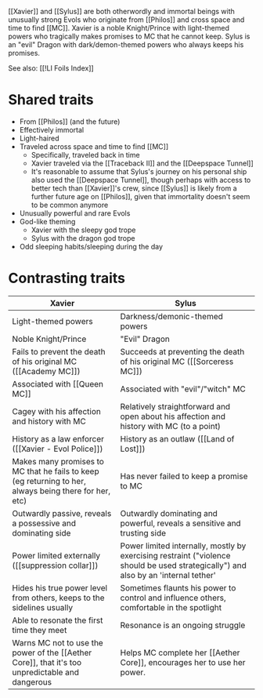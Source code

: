 [[Xavier]] and [[Sylus]] are both otherwordly and immortal beings with unusually strong Evols who originate from [[Philos]] and cross space and time to find [[MC]]. Xavier is a noble Knight/Prince with light-themed powers who tragically makes promises to MC that he cannot keep. Sylus is an "evil" Dragon with dark/demon-themed powers who always keeps his promises.

See also: [[!LI Foils Index]]
# Shared traits
* From [[Philos]] (and the future)
* Effectively immortal
* Light-haired
* Traveled across space and time to find [[MC]]
	* Specifically, traveled back in time
	* Xavier traveled via the [[Traceback II]] and the [[Deepspace Tunnel]]
	* It's reasonable to assume that Sylus's journey on his personal ship also used the [[Deepspace Tunnel]], though perhaps with access to better tech than [[Xavier]]'s crew, since [[Sylus]] is likely from a further future age on [[Philos]], given that immortality doesn't seem to be common anymore
* Unusually powerful and rare Evols
* God-like theming
	* Xavier with the sleepy god trope
	* Sylus with the dragon god trope
* Odd sleeping habits/sleeping during the day
# Contrasting traits

| Xavier                                                                                                 | Sylus                                                                                                                               |
| ------------------------------------------------------------------------------------------------------ | ----------------------------------------------------------------------------------------------------------------------------------- |
| Light-themed powers                                                                                    | Darkness/demonic-themed powers                                                                                                      |
| Noble Knight/Prince                                                                                    | "Evil" Dragon                                                                                                                       |
| Fails to prevent the death of his original MC ([[Academy MC]])                                         | Succeeds at preventing the death of his original MC ([[Sorceress MC]])                                                              |
| Associated with [[Queen MC]]                                                                           | Associated with "evil"/"witch" MC                                                                                                   |
| Cagey with his affection and history with MC                                                           | Relatively straightforward and open about his affection and history with MC (to a point)                                            |
| History as a law enforcer ([[Xavier - Evol Police]])                                                   | History as an outlaw ([[Land of Lost]])                                                                                             |
| Makes many promises to MC that he fails to keep (eg returning to her, always being there for her, etc) | Has never failed to keep a promise to MC                                                                                            |
| Outwardly passive, reveals a possessive and dominating side                                            | Outwardly dominating and powerful, reveals a sensitive and trusting side                                                            |
| Power limited externally ([[suppression collar]])                                                      | Power limited internally, mostly by exercising restraint ("violence should be used strategically") and also by an 'internal tether' |
| Hides his true power level from others, keeps to the sidelines usually                                 | Sometimes flaunts his power to control and influence others, comfortable in the spotlight                                           |
| Able to resonate the first time they meet                                                              | Resonance is an ongoing struggle                                                                                                    |
| Warns MC not to use the power of the [[Aether Core]], that it's too unpredictable and dangerous        | Helps MC complete her [[Aether Core]], encourages her to use her power.                                                             |
